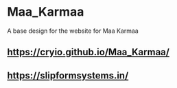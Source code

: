 # Maa_Karmaa
A base design for the website for Maa Karmaa

https://cryio.github.io/Maa_Karmaa/
---
https://slipformsystems.in/
---
